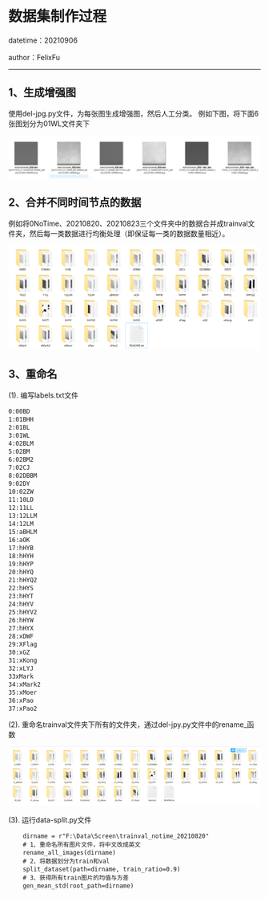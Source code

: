 # 数据集制作过程

datetime：20210906

author：FelixFu

---

## 1、生成增强图
使用del-jpg.py文件，为每张图生成增强图，然后人工分类。
例如下图，将下面6张图划分为01WL文件夹下

![img.png](imgs/img.png)

## 2、合并不同时间节点的数据
例如将0NoTime、20210820、20210823三个文件夹中的数据合并成trainval文件夹，然后每一类数据进行均衡处理（即保证每一类的数据数量相近）。

![img.png](imgs/img2.png)

## 3、重命名
(1). 编写labels.txt文件
```angular2html
0:00BD
1:01BHH
2:01BL
3:01WL
4:02BLM
5:02BM
6:02BM2
7:02CJ
8:02DBBM
9:02DY
10:02ZW
11:10LD
12:11LL
13:12LLM
14:12LM
15:aBHLM
16:aOK
17:hHYB
18:hHYH
19:hHYP
20:hHYQ
21:hHYQ2
22:hHYS
23:hHYT
24:hHYV
25:hHYV2
26:hHYW
27:hHYX
28:xDWF
29:XFlag
30:xGZ
31:xKong
32:xLYJ
33xMark
34:xMark2
35:xMoer
36:xPao
37:xPao2
```

(2). 重命名trainval文件夹下所有的文件夹，通过del-jpy.py文件中的rename_函数

![img.png](imgs/img3.png)

(3). 运行data-split.py文件

```angular2html
    dirname = r"F:\Data\Screen\trainval_notime_20210820"
    # 1、重命名所有图片文件，将中文改成英文
    rename_all_images(dirname)
    # 2、将数据划分为train和val
    split_dataset(path=dirname, train_ratio=0.9)
    # 3、获得所有train图片的均值与方差
    gen_mean_std(root_path=dirname)
```
